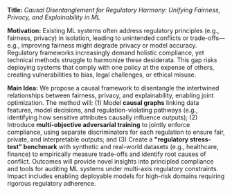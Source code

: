 **Title:** *Causal Disentanglement for Regulatory Harmony: Unifying Fairness, Privacy, and Explainability in ML*  

**Motivation:** Existing ML systems often address regulatory principles (e.g., fairness, privacy) in isolation, leading to unintended conflicts or trade-offs—e.g., improving fairness might degrade privacy or model accuracy. Regulatory frameworks increasingly demand holistic compliance, yet technical methods struggle to harmonize these desiderata. This gap risks deploying systems that comply with one policy at the expense of others, creating vulnerabilities to bias, legal challenges, or ethical misuse.  

**Main Idea:** We propose a causal framework to disentangle the intertwined relationships between fairness, privacy, and explainability, enabling joint optimization. The method will: (1) Model **causal graphs** linking data features, model decisions, and regulation-violating pathways (e.g., identifying how sensitive attributes causally influence outputs); (2) Introduce **multi-objective adversarial training** to jointly enforce compliance, using separate discriminators for each regulation to ensure fair, private, and interpretable outputs; and (3) Create a **"regulatory stress-test" benchmark** with synthetic and real-world datasets (e.g., healthcare, finance) to empirically measure trade-offs and identify root causes of conflict. Outcomes will provide novel insights into principled compliance and tools for auditing ML systems under multi-axis regulatory constraints. Impact includes enabling deployable models for high-risk domains requiring rigorous regulatory adherence.